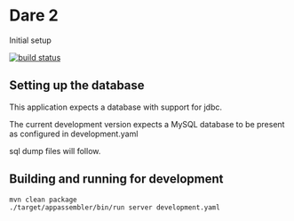 # Dare 2

Initial setup

[![build status](https://travis-ci.org/renevanderark/dare2.svg?branch=master)](https://travis-ci.org/renevanderark/dare2)

## Setting up the database

This application expects a database with support for jdbc. 

The current development version expects a MySQL database to be present as configured in development.yaml

sql dump files will follow.


## Building and running for development

```sh
mvn clean package
./target/appassembler/bin/run server development.yaml
``` 
